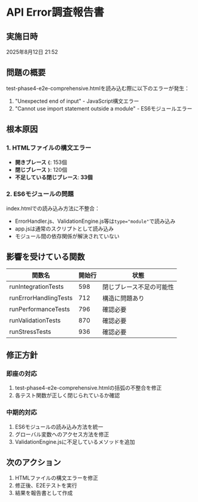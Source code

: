 # API Error調査報告書

## 実施日時
2025年8月12日 21:52

## 問題の概要
test-phase4-e2e-comprehensive.htmlを読み込む際に以下のエラーが発生：
1. "Unexpected end of input" - JavaScript構文エラー
2. "Cannot use import statement outside a module" - ES6モジュールエラー

## 根本原因

### 1. HTMLファイルの構文エラー
- **開きブレース `{`**: 153個
- **閉じブレース `}`**: 120個  
- **不足している閉じブレース**: **33個**

### 2. ES6モジュールの問題
index.htmlでの読み込み方法に不整合：
- ErrorHandler.js、ValidationEngine.js等は`type="module"`で読み込み
- app.jsは通常のスクリプトとして読み込み
- モジュール間の依存関係が解決されていない

## 影響を受けている関数

| 関数名 | 開始行 | 状態 |
|--------|--------|------|
| runIntegrationTests | 598 | 閉じブレース不足の可能性 |
| runErrorHandlingTests | 712 | 構造に問題あり |
| runPerformanceTests | 796 | 確認必要 |
| runValidationTests | 870 | 確認必要 |
| runStressTests | 936 | 確認必要 |

## 修正方針

### 即座の対応
1. test-phase4-e2e-comprehensive.htmlの括弧の不整合を修正
2. 各テスト関数が正しく閉じられているか確認

### 中期的対応
1. ES6モジュールの読み込み方法を統一
2. グローバル変数へのアクセス方法を修正
3. ValidationEngine.jsに不足しているメソッドを追加

## 次のアクション
1. HTMLファイルの構文エラーを修正
2. 修正後、E2Eテストを実行
3. 結果を報告書として作成